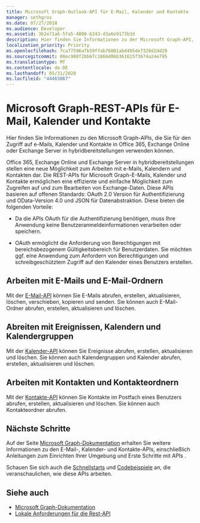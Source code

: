 ```yaml
---
title: Microsoft Graph-Outlook-API für E-Mail, Kalender und Kontakte
manager: sethgros
ms.date: 07/27/2018
ms.audience: Developer
ms.assetid: 3b2e71a6-5fa5-4008-b243-d3a6e9173b3d
description: Hier finden Sie Informationen zu der Microsoft Graph-API, mit denen Sie auf E-Mails, Kalender und Kontakte in Office 365 oder Exchange Online zugreifen können.
localization_priority: Priority
ms.openlocfilehash: 7ca77596afb59ffab76001abd495de7328d2dd29
ms.sourcegitcommit: 88ec988f2bb67c1866d06b361615f3674a24e795
ms.translationtype: MT
ms.contentlocale: de-DE
ms.lasthandoff: 05/31/2020
ms.locfileid: "44463867"
---
```

# <a name="microsoft-graph-rest-apis-for-mail-calendars-and-contacts"></a>Microsoft Graph-REST-APIs für E-Mail, Kalender und Kontakte

Hier finden Sie Informationen zu den Microsoft Graph-APIs, die Sie für den Zugriff auf e-Mails, Kalender und Kontakte in Office 365, Exchange Online oder Exchange Server in hybridbereitstellungen verwenden können.

Office 365, Exchange Online und Exchange Server in hybridbereitstellungen stellen eine neue Möglichkeit zum Arbeiten mit e-Mails, Kalendern und Kontakten dar. Die REST-APIs für Microsoft Graph-E-Mails, Kalender und Kontakte ermöglichen eine effiziente und einfache Möglichkeit zum Zugreifen auf und zum Bearbeiten von Exchange-Daten. Diese APIs basieren auf offenen Standards: OAuth 2.0 Version für Authentifizierung und OData-Version 4.0 und JSON für Datenabstraktion. Diese bieten die folgenden Vorteile:

- Da die APIs OAuth für die Authentifizierung benötigen, muss Ihre Anwendung keine Benutzeranmeldeinformationen verarbeiten oder speichern.

- OAuth ermöglicht die Anforderung von Berechtigungen mit bereichsbezogenem Gültigkeitsbereich für Benutzerdaten. Sie möchten ggf. eine Anwendung zum Anfordern von Berechtigungen und schreibgeschütztem Zugriff auf den Kalender eines Benutzers erstellen.

## <a name="work-with-email-and-mail-folders"></a>Arbeiten mit E-Mails und E-Mail-Ordnern

Mit der [E-Mail-API](https://developer.microsoft.com/graph/docs/concepts/outlook-mail-concept-overview) können Sie E-Mails abrufen, erstellen, aktualisieren, löschen, verschieben, kopieren und senden. Sie können auch E-Mail-Ordner abrufen, erstellen, aktualisieren und löschen. 
  
## <a name="work-with-events-calendars-and-calendar-groups"></a>Abreiten mit Ereignissen, Kalendern und Kalendergruppen

Mit der [Kalender-API](https://developer.microsoft.com/graph/docs/concepts/outlook-calendar-concept-overview) können Sie Ereignisse abrufen, erstellen, aktualisieren und löschen. Sie können auch Kalendergruppen und Kalender abrufen, erstellen, aktualisieren und löschen. 
  
## <a name="work-with-contacts-and-contact-folders"></a>Arbeiten mit Kontakten und Kontakteordnern

Mit der [Kontakte-API](https://developer.microsoft.com/graph/docs/concepts/outlook-contacts-concept-overview) können Sie Kontakte im Postfach eines Benutzers abrufen, erstellen, aktualisieren und löschen. Sie können auch Kontakteordner abrufen. 
  
## <a name="next-steps"></a>Nächste Schritte

Auf der Seite [Microsoft Graph-Dokumentation](https://developer.microsoft.com/graph/docs/concepts/overview) erhalten Sie weitere Informationen zu den E-Mail-, Kalender- und Kontakte-APIs, einschließlich Anleitungen zum Einrichten Ihrer Umgebung und Erste Schritte mit APIs . 

Schauen Sie sich auch die [Schnellstarts](https://developer.microsoft.com/graph/quick-start) und [Codebeispiele](https://developer.microsoft.com/office/gallery/?filterBy=Samples,Microsoft%20Graph) an, die veranschaulichen, wie diese APIs arbeiten. 
  
## <a name="see-also"></a>Siehe auch

- [Microsoft Graph-Dokumentation](https://developer.microsoft.com/graph/docs/concepts/overview)   
- [Lokale Anforderungen für die Rest-API](https://blogs.technet.microsoft.com/exchange/2016/09/26/on-premises-architectural-requirements-for-the-rest-api)   


